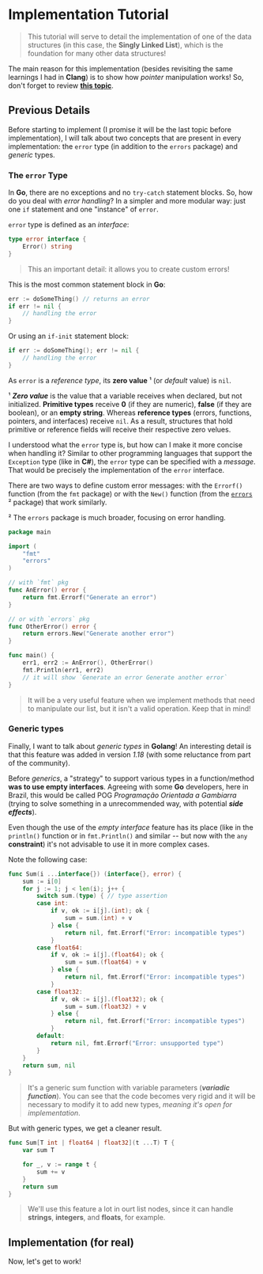 # Implementation Tutorial

> This tutorial will serve to detail the implementation of one of the data structures (in this case, the **Singly Linked List**), which is the foundation for many other data structures!

The main reason for this implementation (besides revisiting the same learnings I had in **Clang**) is to show how _pointer_ manipulation works!
So, don't forget to review [**this topic**](../README.md).

## Previous Details

Before starting to implement (I promise it will be the last topic before implementation), I will talk about two concepts that are present in every implementation: the `error` type (in addition to the `errors` package) and _generic_ types.

### The `error` Type

In **Go**, there are no exceptions and no `try-catch` statement blocks. So, how do you deal with _error handling_?
In a simpler and more modular way: just one `if` statement and one "instance" of `error`.

`error` type is defined as an _interface_:

```go
type error interface {
    Error() string
}
```

> This an important detail: it allows you to create custom errors!

This is the most common statement block in **Go**:

```go
err := doSomeThing() // returns an error
if err != nil {
    // handling the error
}
```

Or using an `if-init` statement block:

```go
if err := doSomeThing(); err != nil {
    // handling the error
}
```

As `error` is a _reference type_, its **zero value** ¹ (or _default_ value) is `nil`.

¹ **_Zero value_** is the value that a variable receives when declared, but not initialized.
**Primitive types** receive **0** (if they are numeric), **false** (if they are boolean), or an **empty string**.
Whereas **reference types** (errors, functions, pointers, and interfaces) receive `nil`.
As a result, structures that hold primitive or reference fields will receive their respective zero velues.

I understood what the `error` type is, but how can I make it more concise when handling it?
Similar to other programming languages that support the `Exception` type (like in **C#**), the `error` type can be specified with a _message_. That would be precisely the implementation of the `error` interface.

There are two ways to define custom error messages: with the `Errorf()` function (from the `fmt` package) or with the `New()` function (from the [`errors`](https://pkg.go.dev/errors) ² package) that work similarly.

² The `errors` package is much broader, focusing on error handling.

```go
package main

import (
    "fmt"
    "errors"
)

// with `fmt` pkg
func AnError() error {
    return fmt.Errorf("Generate an error")
}

// or with `errors` pkg
func OtherError() error {
    return errors.New("Generate another error")
}

func main() {
    err1, err2 := AnError(), OtherError()
    fmt.Println(err1, err2)
    // it will show `Generate an error Generate another error`
}
```

> It will be a very useful feature when we implement methods that need to manipulate our list, but it isn't a valid operation. Keep that in mind!

### Generic types

Finally, I want to talk about _generic types_ in **Golang**!
An interesting detail is that this feature was added in version _1.18_ (with some reluctance from part of the community).

Before _generics_, a "strategy" to support various types in a function/method **was to use empty interfaces**. Agreeing with some **Go** developers, here in Brazil, this would be called POG _Programação Orientada a Gambiarra_ (trying to solve something in a unrecommended way, with potential **_side effects_**).

Even though the use of the _empty interface_ feature has its place (like in the `println()` function or in `fmt.Println()` and similar -- but now with the `any` **constraint**) it's not advisable to use it in more complex cases.

Note the following case:

```go
func Sum(i ...interface{}) (interface{}, error) {
    sum := i[0]
    for j := 1; j < len(i); j++ {
        switch sum.(type) { // type assertion
        case int:
            if v, ok := i[j].(int); ok {
                sum = sum.(int) + v
            } else {
                return nil, fmt.Errorf("Error: incompatible types")
            }
        case float64:
            if v, ok := i[j].(float64); ok {
                sum = sum.(float64) + v
            } else {
                return nil, fmt.Errorf("Error: incompatible types")
            }
        case float32:
            if v, ok := i[j].(float32); ok {
                sum = sum.(float32) + v
            } else {
                return nil, fmt.Errorf("Error: incompatible types")
            }
        default:
            return nil, fmt.Errorf("Error: unsupported type")
        }
    }
    return sum, nil
}
```

> It's a generic sum function with variable parameters (**_variadic function_**). You can see that the code becomes very rigid and it will be necessary to modify it to add new types, _meaning it's open for implementation_.

But with generic types, we get a cleaner result.

```go
func Sum[T int | float64 | float32](t ...T) T {
    var sum T

    for _, v := range t {
        sum += v
    }
    return sum
}
```

> We'll use this feature a lot in ourt list nodes, since it can handle **strings**, **integers**, and **floats**, for example.

## Implementation (for real)

Now, let's get to work!

[//]: # "implementar a singly linked list de forma detalhada"
